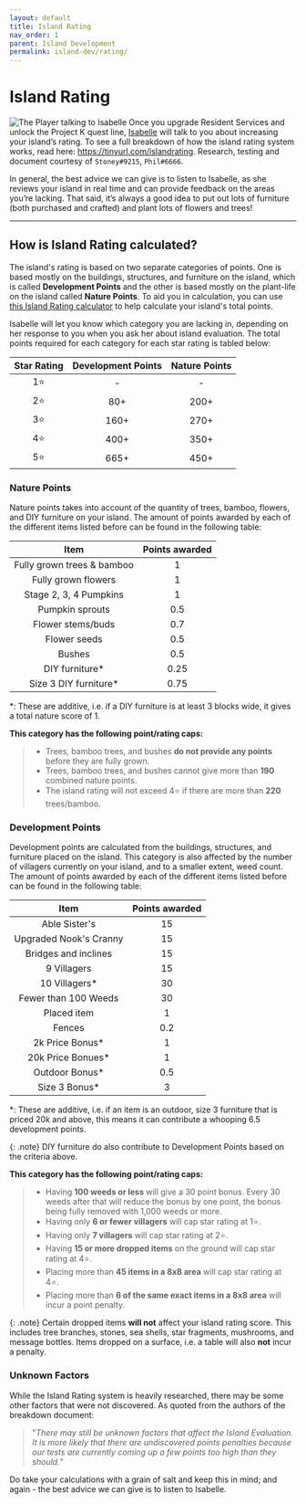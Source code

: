 ```yaml
---
layout: default
title: Island Rating
nav_order: 1
parent: Island Development
permalink: island-dev/rating/
---
```


# Island Rating
![The Player talking to Isabelle](/acnhfaq/assets/is_evaluation.png)
Once you upgrade Resident Services and unlock the Project K quest line, [Isabelle](/acnhfaq/npc/#isabelle) will talk to you about increasing your island’s rating. To see a full breakdown of how the island rating system works, read here: <https://tinyurl.com/islandrating>. Research, testing and document courtesy of `Stoney#9215`, `Phil#6666`.

In general, the best advice we can give is to listen to Isabelle, as she reviews your island in real time and can provide feedback on the areas you’re lacking. That said, it’s always a good idea to put out lots of furniture (both purchased and crafted) and plant lots of flowers and trees!

* * *

## How is Island Rating calculated?
The island's rating is based on two separate categories of points. One is based mostly on the buildings, structures, and furniture on the island, which is called **Development Points** and the other is based mostly on the plant-life on the island called **Nature Points**. To aid you in calculation, you can use [this Island Rating calculator](https://nookplaza.net/tools?tab=island_rating) to help calculate your island's total points.

Isabelle will let you know which category you are lacking in, depending on her response to you when you ask her about island evaluation. The total points required for each category for each star rating is tabled below:

| Star Rating | Development Points | Nature Points |
|:-----------:|:------------------:|:-------------:|
|     1⭐      |         -          |       -       |
|     2⭐      |        80+         |     200+      |
|     3⭐      |        160+        |     270+      |
|     4⭐      |        400+        |     350+      |
|     5⭐      |        665+        |     450+      |

### Nature Points
Nature points takes into account of the quantity of trees, bamboo, flowers, and DIY furniture on your island. The amount of points awarded by each of the different items listed before can be found in the following table:

|            Item            | Points awarded |
|:--------------------------:|:--------------:|
| Fully grown trees & bamboo |       1        |
|    Fully grown flowers     |       1        |
|   Stage 2, 3, 4 Pumpkins   |       1        |
|      Pumpkin sprouts       |      0.5       |
|     Flower stems/buds      |      0.7       |
|        Flower seeds        |      0.5       |
|           Bushes           |      0.5       |
|       DIY furniture*       |      0.25      |
|   Size 3 DIY furniture*    |      0.75      |

*: These are additive, i.e. if a DIY furniture is at least 3 blocks wide, it gives a total nature score of 1.

**This category has the following point/rating caps:**
> * Trees, bamboo trees, and bushes **do not provide any points** before they are fully grown.
> * Trees, bamboo trees, and bushes cannot give more than **190** combined nature points.
> * The island rating will not exceed 4⭐ if there are more than **220** trees/bamboo.

### Development Points
Development points are calculated from the buildings, structures, and furniture placed on the island. This category is also affected by the number of villagers currently on your island, and to a smaller extent, weed count. The amount of points awarded by each of the different items listed before can be found in the following table:

|          Item          | Points awarded |
|:----------------------:|:--------------:|
|     Able Sister's      |       15       |
| Upgraded Nook's Cranny |       15       |
|  Bridges and inclines  |       15       |
|      9 Villagers       |       15       |
|     10 Villagers*      |       30       |
|  Fewer than 100 Weeds  |       30       |
|      Placed item       |       1        |
|         Fences         |      0.2       |
|    2k Price Bonus*     |       1        |
|   20k Price Bonues*    |       1        |
|     Outdoor Bonus*     |      0.5       |
|     Size 3 Bonus*      |       3        |

*: These are additive, i.e. if an item is an outdoor, size 3 furniture that is priced 20k and above, this means it can contribute a whooping 6.5 development points.

{: .note}
DIY furniture do also contribute to Development Points based on the criteria above.

**This category has the following point/rating caps:**
> * Having **100 weeds or less** will give a 30 point bonus. Every 30 weeds after that will reduce the bonus by one point, the bonus being fully removed with 1,000 weeds or more.
> * Having only **6 or fewer villagers** will cap star rating at 1⭐.
> * Having only **7 villagers** will cap star rating at 2⭐.
> * Having **15 or more dropped items** on the ground will cap star rating at 4⭐.
> * Placing more than **45 items in a 8x8 area** will cap star rating at 4⭐.
> * Placing more than **6 of the same exact items in a 8x8 area** will incur a point penalty. 

{: .note}
Certain dropped items **will not** affect your island rating score. This includes tree branches, stones, sea shells, star fragments, mushrooms, and message bottles. Items dropped on a surface, i.e. a table will also **not** incur a penalty.

### Unknown Factors
While the Island Rating system is heavily researched, there may be some other factors that were not discovered. As quoted from the authors of the breakdown document:

> "*There may still be unknown factors that affect the Island Evaluation. It is more likely that there are undiscovered points penalties because our tests are currently coming up a few points too high than they should.*"

Do take your calculations with a grain of salt and keep this in mind; and again - the best advice we can give is to listen to Isabelle.
